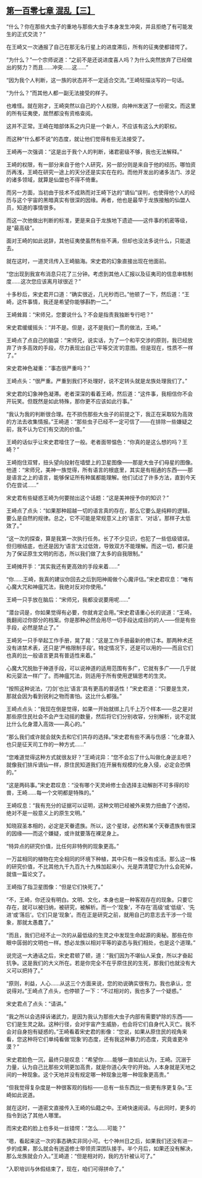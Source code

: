 ## [第一百零七章 混乱【三】](https://www.xxbiquge.com/11_11207/9212167.html)


  “什么？你在那些大虫子的重地与那些大虫子本身发生冲突，并且拒绝了有可能发生的正式交流？”

  在王崎又一次通报了自己在那无名行星上的进度滞后，所有的征夷使都错愕了。

  “为什么？”一个宗师说道：“之前不是还说进度喜人吗？为什么突然放弃了已经做出的努力？而且……冲突……这……”

  “因为我个人判断，这一族的状态并不一定适合交流。”王崎轻描淡写的一句话。

  “为什么？”而其他人都一副无法接受的样子。

  也难怪。就在刚才，王崎突然以自己的个人权限，向神州发送了一份密文。而这里的所有征夷使，居然都没有资格查阅。

  这并不正常。王崎在暗部体系之内只是一个新人，不应该有这么大的职权。

  而这种“什么都不说”的态度，就让他们觉得有些无法接受了。

  王崎再一次强调：“这是出于我个人的判断，诸君密级不够，我也无法解释。”

  王崎的权限，有一部分来自于他个人研究，另一部分则是来自于他的经历。哪怕资历再浅，王崎在研究一途上的天分还是实实在在的。而他开发出的诸多法门、涉足的诸多领域，就算是仙盟也不得不倚重。

  而另一方面，当初由于技术不成熟而对王崎下达的“谪仙”误判，也使得他个人的经历与这个宇宙的黑暗真实有很深的因缘。再者，他也是最早于龙族接触的仙盟人员，知道的事情很多。

  而这一次他做出判断的标准，更是来自于龙族地下遗迹——这件事的机密等级，是“最高级”。

  面对王崎的如此说辞，其他征夷使虽然有些不满，但却也没法多说什么，只能退去。

  就在这时，一道灵讯传入王崎脑海。宋史君的幻象直接出现在他面前。

  “您出现到我宣布消息只花了三分钟。考虑到其他人汇报以及征夷司的信息审核制度……这次您应该离月球很近？”

  十多秒后，宋史君开口道：“确实很近，几光秒而已。”他顿了一下，然后道：“王崎，这件事情，我还是希望你能够斟酌一二。”

  王崎耸肩：“宋师兄，您要说什么？不会是指责我独断专行吧？”

  宋史君缓缓摇头：“并不是。但是，这不是我们一贯的做法，王崎。”

  王崎点了点自己的脑袋：“宋师兄，说实话，为了一个和平交涉的原则，我已经放弃了许多高效的手段，尽力表现出自己‘平等交流’的意图。但是现在，性质不一样了。”

  宋史君神色凝重：“事态很严重吗？”

  王崎点头：“很严重。严重到我们不处理好，说不定转头就是龙族处理我们了。”

  宋史君的幻象神色凝滞。老者深深的看着王崎，然后道：“这件事，我相信你不会开玩笑。但既然是如此特殊，那你更不应该如此行事。”

  “我认为我的判断很合理。在不损伤那些大虫子的前提之下，我正在采取较为高效的方法去收集情报。”王崎道：“那些虫子已经不一定可信了——在排除一些嫌疑之前，我不认为它们有交流的价值。”

  王崎的话似乎让宋史君噎住了一般。老者面带愠色：“你真的是这么想的吗？王崎？”

  王崎抱住双臂，扭头望向投射在墙壁上的卫星图像——那是大虫子们母星的图像。他道：“宋师兄，美神一族觉得，所有语言的根底里，其实是有相通的东西——那是语言之上的语言，能够保证所有种属都能理解。他们试过了许多方法，直到今天仍在尝试……”

  宋史君有些疑惑王崎为何要抛出这个话题：“这是美神授予你的知识？”

  王崎点了点头：“如果那种超越一切的语言真的存在，那么它要么是纯粹的逻辑，要么是自然的规律。总之，它不可能是常规意义上的‘语言’、‘对话’。那样子太低效了。”

  “这一次的探查，算是我第一次执行任务。长了不少见识，也犯了一些低级错误。但归根结底，也还是因为‘语言’太过低效，导致双方不能理解。而这一切，都只是为了保证原生文明的形态，所以我们做了太多的自我限制。”

  王崎摊开手：“其实我还有更高效的手段来着……”

  “你……王崎，我真的建议你回去之后到阳神阁做个心魔评估。”宋史君叹息：“唯有心魔大咒和神瘟咒法，我绝对反对你使用。”

  王崎一只手放在脑后：“宋师兄，我都没说要用呢……”

  “潜台词是，你如果觉得有必要，你就肯定会用。”宋史君语重心长的说道：“王崎，我翻阅过你部分的档案。你是那种必然会用尽一切手段达成目的的人——但是有些手段，必然是禁止了。”

  王崎另一只手举起工作手册，晃了晃：“这是工作手册最新的修订本。那两种术还没有进禁术表，还只是‘严格限制手段’。特定情况下，还是可以用的——而且它们也真的比一般语言更具有普适性来着。”

  心魔大咒脱胎于神道手段，可以说神道的适用范围有多广，它就有多广——几乎就和元婴法一样广了。而神瘟咒法，则适用于所有使用逻辑思考的生灵。

  “按照这种说法，‘刀剑’也比‘语言’具有更高的普适性！”宋史君道：“只要是生灵，那就会因为看到锐利之物而害怕。这比什么都强。”

  王崎点点头：“我现在倒是觉得，如果一开始就绑上几千上万个样本——总之是对那些原住民社会不会产生动摇的数量，然后将它们分别收容，分别解析，说不定就比什么化身潜入高效——真心的。”

  “那么我们或许就会就失去和它们共存的选择。”宋史君有些不满与伤感：“化身潜入也只是征天司工作的一种方式……”

  “您难道觉得这种方式就很友好？”王崎诧异：“您不会忘了什么叫做化身逆主吧？就像我们排斥谪仙一样，原住民知道我们在开展有规模的化身入侵，必定会恐惧的。”

  “这是两码事。”宋史君叹息：“没有哪个天灵岭修士会选择主动解剖不可多得的珍兽，王崎……每一个文明都是特殊的。”

  王崎叹息：“我有充分的证据可以证明，这种文明已经被外来势力扭曲了个透彻，绝对不是一般意义上的原生文明。”

  知晓寂圣本相的，必定是天眷遗族。所以，这个星球，必然和某个天眷遗族有很深的因缘——而这个嫌疑，或许就要落在裸足身上。

  “特异点的研究价值，比任何非特例的现象更高。”

  一万盆相同的植物在完全相同的环境下种植，其中只有一株没有成活。那么这一株的研究价值，不比其他九千九百九十九株加起来小。光是弄清楚它为什么会死掉，就值一篇论文了。

  王崎指了指卫星图像：“但是它们快死了。”

  “不，王崎，你还没有明白。文明、文化，本身也是一种客观存在的现象。只要它存在，就可以被归纳，被研究，被解析。而一个‘现象’，不存在‘高级’或‘低级’、‘先进’或‘落后’。它们只是‘现象’。而在正是研究之前，就用自己的意志去干涉一个现象，那就太愚蠢了。”

  “而且，我们已经不止一次的从最低级的生灵之中发现生命起源的奥秘。那些在你眼中孱弱的文明也一样。想必龙族以相对平等的姿态与我们相处，也是这个道理。”

  说完这一大通话之后，宋史君顿了顿，道：“我们因为不堪仙人采食，所以才奋起抗争。这是我们的大义所在。若是你完全不在乎原住民的生死，那我们也就没有大义可以把持了。”

  “原则，利益，人心……从这三个方面来说，您的劝说确实很有力。我也承认，您说得对。”王崎点了点头，也停顿了一下：“不过相对的，我也多了一个疑惑。”

  宋史君点了点头：“请讲。”

  “我之所以会选择诉诸武力，是因为我认为那些大虫子内部有需要铲除的东西——它们是生灵之敌。这种行径，会对宇宙产生威胁，也会将它们自身代入灭亡。我不会对自身抱有疑惑的。”王崎看着宋史君的影像：“您说，如果从原住民的视角来看，您这种将它们单纯看做‘现象’的态度，还有我这种暴力的态度，究竟谁更冷漠？”

  宋史君脸色一沉，最终只是叹息：“希望你……能够一直如此认为，王崎。沉溺于力量，认为自己比那些文明更加高贵，就是你道心失守的开始。人本身就是天地之间的一种现象。这个天地并没有规定哪一种现象比哪一种现象更高贵。”

  “但我觉得复杂度是一种很客观的指标——总有一些东西比一些更有序更复杂。”王崎如此说道。

  就在这时，一道密文直接传入王崎的仙籍之中。王崎快速阅读。与此同时，更多的指令到达了其他人哪里。

  而宋史君的脸上也多处一丝错愕：“怎么……可能？”

  “嗯，看起来这一次的事态确实非同小可。七个神州日之后，如果我们还没有进一步的成果，那么就会有逍遥修士带领资深团队接手。半个月后，如果还没有解决，那么龙族就会介入。”王崎道：“但是相对的，我的方针被认可了。”

  “入职培训与休假结束了，现在，咱们可得拼命了。”
